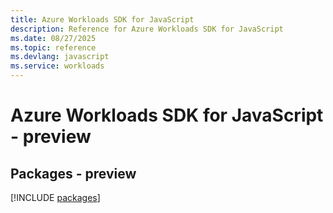 ```yaml
---
title: Azure Workloads SDK for JavaScript
description: Reference for Azure Workloads SDK for JavaScript
ms.date: 08/27/2025
ms.topic: reference
ms.devlang: javascript
ms.service: workloads
---
```

# Azure Workloads SDK for JavaScript - preview
## Packages - preview
[!INCLUDE [packages](workloads-index.md)]
